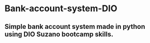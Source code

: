 # Bank-account-system-DIO
## Simple bank account system made in python using DIO Suzano bootcamp skills.
